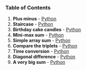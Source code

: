 ### Table of Contents
1. __Plus minus__ - [Python](Plus%20Minus.py)
1. __Staircase__ - [Python](Staircase.py)
1. __Birthday cake candles__ - [Python](Birthday%20Cake%20Candles.py)
1. __Mini-max sum__ - [Python](Mini-Max%20Sum.py)
1. __Simple array sum__ - [Python](Simple%20Array%20Sum.py)
1. __Compare the triplets__ - [Python](Compare%20the%20Triplets.py)
1. __Time conversion__ - [Python](Time%20Conversion.py)
1. __Diagonal difference__ - [Python](Diagonal%20Difference.py)
1. __A very big sum__ - [Python](A%20Very%20Big%20Sum.py)

